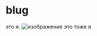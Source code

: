 # blug
это я. 
![изображение](https://user-images.githubusercontent.com/97912575/213908087-9f14c7aa-5bd4-4fbd-bf55-5f8915510b6a.png)
это тоже я
